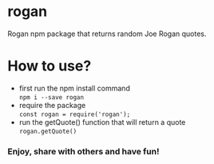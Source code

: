 # rogan

Rogan npm package that returns random Joe Rogan quotes.

# How to use?

* first run the npm install command  
`npm i --save rogan`
* require the package  
`const rogan = require('rogan');`
* run the getQuote() function that will return a quote  
`rogan.getQuote()`

### Enjoy, share with others and have fun!